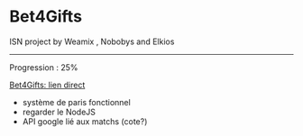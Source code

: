 # Bet4Gifts

ISN project by Weamix , Nobobys and Elkios

---

Progression : 25%


<a href="https://bet4gifts.web-edu.fr">Bet4Gifts: lien direct</a>

- système de paris fonctionnel
- regarder le NodeJS
- API google lié aux matchs (cote?)

